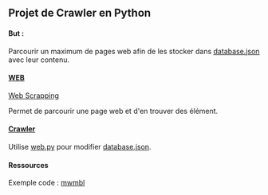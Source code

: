 ## Projet de Crawler en Python

#### But :

Parcourir un maximum de pages web afin de les stocker dans [database.json](database.json) avec leur contenu.

#### [WEB](web.py)
[Web Scrapping](https://fr.wikipedia.org/wiki/Web_scraping)

Permet de parcourir une page web et d'en trouver des élément.

#### [Crawler](https://github.com/nathan-004/Crawler_Python/blob/main/Crawler%20(2).py)

Utilise [web.py](web.py) pour modifier [database.json](database.json).

#### Ressources

Exemple code : [mwmbl](https://github.com/mwmbl/mwmbl)
